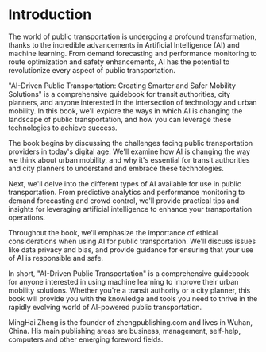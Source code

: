 # Introduction

The world of public transportation is undergoing a profound transformation, thanks to the incredible advancements in Artificial Intelligence (AI) and machine learning. From demand forecasting and performance monitoring to route optimization and safety enhancements, AI has the potential to revolutionize every aspect of public transportation.

"AI-Driven Public Transportation: Creating Smarter and Safer Mobility Solutions" is a comprehensive guidebook for transit authorities, city planners, and anyone interested in the intersection of technology and urban mobility. In this book, we'll explore the ways in which AI is changing the landscape of public transportation, and how you can leverage these technologies to achieve success.

The book begins by discussing the challenges facing public transportation providers in today's digital age. We'll examine how AI is changing the way we think about urban mobility, and why it's essential for transit authorities and city planners to understand and embrace these technologies.

Next, we'll delve into the different types of AI available for use in public transportation. From predictive analytics and performance monitoring to demand forecasting and crowd control, we'll provide practical tips and insights for leveraging artificial intelligence to enhance your transportation operations.

Throughout the book, we'll emphasize the importance of ethical considerations when using AI for public transportation. We'll discuss issues like data privacy and bias, and provide guidance for ensuring that your use of AI is responsible and safe.

In short, "AI-Driven Public Transportation" is a comprehensive guidebook for anyone interested in using machine learning to improve their urban mobility solutions. Whether you're a transit authority or a city planner, this book will provide you with the knowledge and tools you need to thrive in the rapidly evolving world of AI-powered public transportation.

MingHai Zheng is the founder of zhengpublishing.com and lives in Wuhan, China. His main publishing areas are business, management, self-help, computers and other emerging foreword fields.
